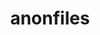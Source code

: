 ---
title: anonfiles
position_number: 2.1
type: get
description: To get a file's information from anonfiles.com
parameters:
  - name: id
    content: ID of file
content_markdown: |-
left_code_blocks:
  - code_block: |-
       $ Invoke-RestMethod -Uri 'https://api.anonfiles.com/v2/file/vfd0C8Ebu0/info'
    title: Powershell
    language: bash
right_code_blocks:
  - code_block: |2-
        {
          "status": true,
          "data": {
            "file": {
              "url": {
                "full": "https://anonfiles.com/u1C0ebc4b0/file.txt",
                "short": "https://anonfiles.com/u1C0ebc4b0",
              },
              "metadata": {
                "id": "u1C0ebc4b0",
                "name": "file.txt",
                "size": {
                  "bytes": "6861",
                  "readable": "6.7 KB"
                }
              }
            }
          }
        }
    title: Success
    language: json
  - code_block: |2-
      {
          "status": false,
          "error": {
            "message": "File is too large. Max file size is 5 GiB.",
            "type": "ERROR_FILE_SIZE_EXCEEDED"
            "code": 31
        }
    title: Error
    language: json
---